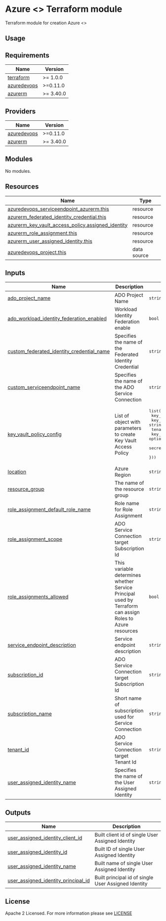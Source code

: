 # Azure <> Terraform module
Terraform module for creation Azure <>

## Usage

<!-- BEGIN_TF_DOCS -->
## Requirements

| Name | Version |
|------|---------|
| <a name="requirement_terraform"></a> [terraform](#requirement\_terraform) | >= 1.0.0 |
| <a name="requirement_azuredevops"></a> [azuredevops](#requirement\_azuredevops) | >=0.11.0 |
| <a name="requirement_azurerm"></a> [azurerm](#requirement\_azurerm) | >= 3.40.0 |

## Providers

| Name | Version |
|------|---------|
| <a name="provider_azuredevops"></a> [azuredevops](#provider\_azuredevops) | >=0.11.0 |
| <a name="provider_azurerm"></a> [azurerm](#provider\_azurerm) | >= 3.40.0 |

## Modules

No modules.

## Resources

| Name | Type |
|------|------|
| [azuredevops_serviceendpoint_azurerm.this](https://registry.terraform.io/providers/microsoft/azuredevops/latest/docs/resources/serviceendpoint_azurerm) | resource |
| [azurerm_federated_identity_credential.this](https://registry.terraform.io/providers/hashicorp/azurerm/latest/docs/resources/federated_identity_credential) | resource |
| [azurerm_key_vault_access_policy.assigned_identity](https://registry.terraform.io/providers/hashicorp/azurerm/latest/docs/resources/key_vault_access_policy) | resource |
| [azurerm_role_assignment.this](https://registry.terraform.io/providers/hashicorp/azurerm/latest/docs/resources/role_assignment) | resource |
| [azurerm_user_assigned_identity.this](https://registry.terraform.io/providers/hashicorp/azurerm/latest/docs/resources/user_assigned_identity) | resource |
| [azuredevops_project.this](https://registry.terraform.io/providers/microsoft/azuredevops/latest/docs/data-sources/project) | data source |

## Inputs

| Name | Description | Type | Default | Required |
|------|-------------|------|---------|:--------:|
| <a name="input_ado_project_name"></a> [ado\_project\_name](#input\_ado\_project\_name) | ADO Project Name | `string` | n/a | yes |
| <a name="input_ado_workload_identity_federation_enabled"></a> [ado\_workload\_identity\_federation\_enabled](#input\_ado\_workload\_identity\_federation\_enabled) | Workload Identity Federation enable | `bool` | `true` | no |
| <a name="input_custom_federated_identity_credential_name"></a> [custom\_federated\_identity\_credential\_name](#input\_custom\_federated\_identity\_credential\_name) | Specifies the name of the Federated Identity Credential | `string` | `""` | no |
| <a name="input_custom_serviceendpoint_name"></a> [custom\_serviceendpoint\_name](#input\_custom\_serviceendpoint\_name) | Specifies the name of the ADO Service Connection | `string` | `""` | no |
| <a name="input_key_vault_policy_config"></a> [key\_vault\_policy\_config](#input\_key\_vault\_policy\_config) | List of object with parameters to create Key Vault Access Policy | <pre>list(object({<br>    key_vault_name     = string<br>    key_vault_id       = string<br>    tenant_id          = string<br>    key_permissions    = optional(list(string), ["Get", "List", "Encrypt", "Decrypt"])<br>    secret_permissions = optional(list(string), ["Get", "List"])<br>  }))</pre> | `[]` | no |
| <a name="input_location"></a> [location](#input\_location) | Azure Region | `string` | n/a | yes |
| <a name="input_resource_group"></a> [resource\_group](#input\_resource\_group) | The name of the resource group | `string` | n/a | yes |
| <a name="input_role_assignment_default_role_name"></a> [role\_assignment\_default\_role\_name](#input\_role\_assignment\_default\_role\_name) | Role name for Role Assignment | `string` | `"Reader"` | no |
| <a name="input_role_assignment_scope"></a> [role\_assignment\_scope](#input\_role\_assignment\_scope) | ADO Service Connection target Subscription Id | `string` | n/a | yes |
| <a name="input_role_assignments_allowed"></a> [role\_assignments\_allowed](#input\_role\_assignments\_allowed) | This variable determines whether Service Principal used by Terraform can assign Roles to Azure resources | `bool` | `true` | no |
| <a name="input_service_endpoint_description"></a> [service\_endpoint\_description](#input\_service\_endpoint\_description) | Service endpoint description | `string` | `""` | no |
| <a name="input_subscription_id"></a> [subscription\_id](#input\_subscription\_id) | ADO Service Connection target Subscription Id | `string` | n/a | yes |
| <a name="input_subscription_name"></a> [subscription\_name](#input\_subscription\_name) | Short name of subscription used for Service Connection | `string` | `"dev"` | no |
| <a name="input_tenant_id"></a> [tenant\_id](#input\_tenant\_id) | ADO Service Connection target Tenant Id | `string` | n/a | yes |
| <a name="input_user_assigned_identity_name"></a> [user\_assigned\_identity\_name](#input\_user\_assigned\_identity\_name) | Specifies the name of the User Assigned Identity | `string` | n/a | yes |

## Outputs

| Name | Description |
|------|-------------|
| <a name="output_user_assigned_identity_client_id"></a> [user\_assigned\_identity\_client\_id](#output\_user\_assigned\_identity\_client\_id) | Built client id of single User Assigned Identity |
| <a name="output_user_assigned_identity_id"></a> [user\_assigned\_identity\_id](#output\_user\_assigned\_identity\_id) | Built ID of single User Assigned Identity |
| <a name="output_user_assigned_identity_name"></a> [user\_assigned\_identity\_name](#output\_user\_assigned\_identity\_name) | Built name of single User Assigned Identity |
| <a name="output_user_assigned_identity_principal_id"></a> [user\_assigned\_identity\_principal\_id](#output\_user\_assigned\_identity\_principal\_id) | Built principal id of single User Assigned Identity |
<!-- END_TF_DOCS -->

## License

Apache 2 Licensed. For more information please see [LICENSE](./LICENSE)

